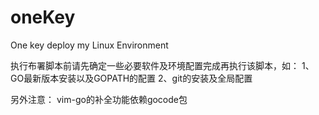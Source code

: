 # oneKey
One key deploy my Linux Environment

执行布署脚本前请先确定一些必要软件及环境配置完成再执行该脚本，如：
1、GO最新版本安装以及GOPATH的配置
2、git的安装及全局配置

另外注意：
vim-go的补全功能依赖gocode包
